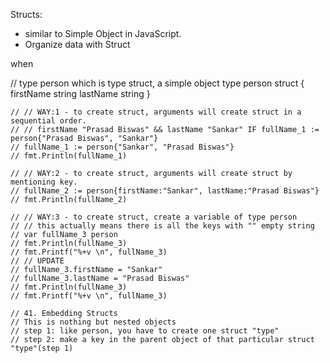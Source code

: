 Structs:
  - similar to Simple Object in JavaScript.
  - Organize data with Struct

when

// type person which is type struct, a simple object
type person struct {
	firstName string
	lastName string
}


	// // WAY:1 - to create struct, arguments will create struct in a sequential order.
	// // firstName "Prasad Biswas" && lastName "Sankar" IF fullName_1 := person{"Prasad Biswas", "Sankar"}
	// fullName_1 := person{"Sankar", "Prasad Biswas"}
	// fmt.Println(fullName_1)

	// // WAY:2 - to create struct, arguments will create struct by mentioning key.
	// fullName_2 := person{firstName:"Sankar", lastName:"Prasad Biswas"}
	// fmt.Println(fullName_2)

	// // WAY:3 - to create struct, create a variable of type person
	// // this actually means there is all the keys with "" empty string
	// var fullName_3 person
	// fmt.Println(fullName_3)
	// fmt.Printf("%+v \n", fullName_3)
	// // UPDATE
	// fullName_3.firstName = "Sankar"
	// fullName_3.lastName = "Prasad Biswas"
	// fmt.Println(fullName_3)
	// fmt.Printf("%+v \n", fullName_3)

	// 41. Embedding Structs
	// This is nothing but nested objects
	// step 1: like person, you have to create one struct "type"
	// step 2: make a key in the parent object of that particular struct "type"(step 1)